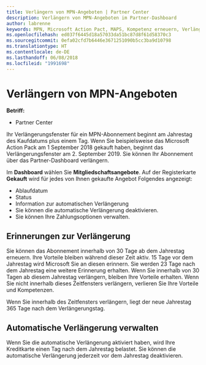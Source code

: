 ```yaml
---
title: Verlängern von MPN-Angeboten | Partner Center
description: Verlängern von MPN-Angeboten im Partner-Dashboard
author: labrenne
keywords: MPN, Microsoft Action Pact, MAPS, Kompetenz erneuern, Verlängerungsdatum
ms.openlocfilehash: ed037f6445d18a57033da51bc87d8f61d58370c3
ms.sourcegitcommit: 0efa02cfd7b6446e3671251090b5cc3ba9d10798
ms.translationtype: HT
ms.contentlocale: de-DE
ms.lasthandoff: 06/08/2018
ms.locfileid: "1991698"
---
```

# <a name="renew-your-mpn-offers"></a>Verlängern von MPN-Angeboten

**Betriff:**

- Partner Center

Ihr Verlängerungsfenster für ein MPN-Abonnement beginnt am Jahrestag des Kaufdatums plus einem Tag. Wenn Sie beispielsweise das Microsoft Action Pack am 1 September 2018 gekauft haben, beginnt das Verlängerungsfenster am 2. September 2019. Sie können Ihr Abonnement über das Partner-Dashboard verlängern.

Im **Dashboard** wählen Sie **Mitgliedschaftsangebote**.
Auf der Registerkarte **Gekauft** wird für jedes von Ihnen gekaufte Angebot Folgendes angezeigt:

- Ablaufdatum
- Status
- Information zur automatischen Verlängerung
- Sie können die automatische Verlängerung deaktivieren.
- Sie können Ihre Zahlungsoptionen verwalten.

## <a name="renewal-reminders"></a>Erinnerungen zur Verlängerung

Sie können das Abonnement innerhalb von 30 Tage ab dem Jahrestag erneuern. Ihre Vorteile bleiben während dieser Zeit aktiv. 15 Tage vor dem Jahrestag wird Microsoft Sie an diesen erinnern. Sie werden 23 Tage nach dem Jahrestag eine weitere Erinnerung erhalten. Wenn Sie innerhalb von 30 Tagen ab diesem Jahrestag verlängern, bleiben Ihre Vorteile erhalten. Wenn Sie nicht innerhalb dieses Zeitfensters verlängern, verlieren Sie Ihre Vorteile und Kompetenzen.

Wenn Sie innerhalb des Zeitfensters verlängern, liegt der neue Jahrestag 365 Tage nach dem Verlängerungstag.

## <a name="manage-auto-renewal"></a>Automatische Verlängerung verwalten

Wenn Sie die automatische Verlängerung aktiviert haben, wird Ihre Kreditkarte einen Tag nach dem Jahrestag belastet. Sie können die automatische Verlängerung jederzeit vor dem Jahrestag deaktivieren.